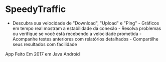 # SpeedyTraffic
- Descubra sua velocidade de "Download", "Upload" e "Ping" - Gráficos em tempo real mostram a estabilidade da conexão - Resolva problemas ou verifique se você está recebendo a velocidade prometida - Acompanhe testes anteriores com relatórios detalhados - Compartilhe seus resultados com facilidade


App Feito Em 2017 em Java Android 
